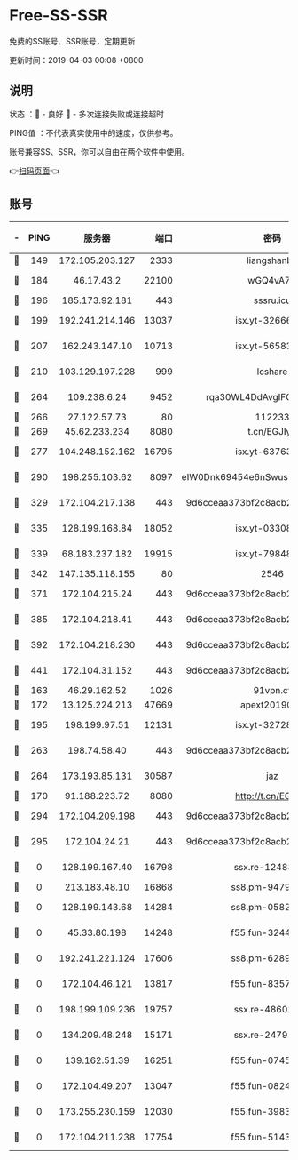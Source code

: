 # Free-SS-SSR

免费的SS账号、SSR账号，定期更新

更新时间：2019-04-03 00:08 +0800

## 说明

状态     ：🙂 - 良好 🙁 - 多次连接失败或连接超时

PING值   ：不代表真实使用中的速度，仅供参考。

账号兼容SS、SSR，你可以自由在两个软件中使用。

👉[扫码页面](https://liesauer.github.io/Free-SS-SSR/)👈

## 账号

|-|PING|服务器|端口|密码|加密方式|区域|
|:----:|:----:|:-----:|-----:|:----:|:----:|:----:|
|🙂|149|172.105.203.127|2333|liangshanbo|chacha20|JP|
|🙂|184|46.17.43.2|22100|wGQ4vA7D|aes-256-gcm|RU|
|🙂|196|185.173.92.181|443|sssru.icu|rc4-md5|RU|
|🙂|199|192.241.214.146|13037|isx.yt-32666892|aes-256-cfb|US|
|🙂|207|162.243.147.10|10713|isx.yt-56583220|aes-256-cfb|US|
|🙂|210|103.129.197.228|999|lcshare|aes-256-cfb|US|
|🙂|264|109.238.6.24|9452|rqa30WL4DdAvgIFG6Fs3znzTa|aes-256-cfb|FR|
|🙂|266|27.122.57.73|80|112233|chacha20|HK|
|🙂|269|45.62.233.234|8080|t.cn/EGJIyrl|rc4-md5|CA|
|🙂|277|104.248.152.162|16795|isx.yt-63763321|aes-256-cfb|SG|
|🙂|290|198.255.103.62|8097|eIW0Dnk69454e6nSwuspv9DmS201tQ0D|aes-256-cfb|US|
|🙂|329|172.104.217.138|443|9d6cceaa373bf2c8acb22e60b6a58be6|aes-256-cfb|US|
|🙂|335|128.199.168.84|18052|isx.yt-03308844|aes-256-cfb|SG|
|🙂|339|68.183.237.182|19915|isx.yt-79848421|aes-256-cfb|SG|
|🙂|342|147.135.118.155|80|2546|chacha20|US|
|🙂|371|172.104.215.24|443|9d6cceaa373bf2c8acb22e60b6a58be6|aes-256-cfb|US|
|🙂|385|172.104.218.41|443|9d6cceaa373bf2c8acb22e60b6a58be6|aes-256-cfb|US|
|🙂|392|172.104.218.230|443|9d6cceaa373bf2c8acb22e60b6a58be6|aes-256-cfb|US|
|🙂|441|172.104.31.152|443|9d6cceaa373bf2c8acb22e60b6a58be6|aes-256-cfb|US|
|🙂|163|46.29.162.52|1026|91vpn.cf|rc4-md5|RU|
|🙂|172|13.125.224.213|47669|apext2019001|chacha20|KR|
|🙂|195|198.199.97.51|12131|isx.yt-32728984|aes-256-cfb|US|
|🙂|263|198.74.58.40|443|9d6cceaa373bf2c8acb22e60b6a58be6|aes-256-cfb|US|
|🙂|264|173.193.85.131|30587|jaz|aes-256-cfb|US|
|🙁|170|91.188.223.72|8080|http://t.cn/EGJIyrl|rc4-md5|RU|
|🙁|294|172.104.209.198|443|9d6cceaa373bf2c8acb22e60b6a58be6|aes-256-cfb|US|
|🙁|295|172.104.24.21|443|9d6cceaa373bf2c8acb22e60b6a58be6|aes-256-cfb|US|
|🙁|0|128.199.167.40|16798|ssx.re-12483342|aes-256-cfb|SG|
|🙁|0|213.183.48.10|16868|ss8.pm-94797530|rc4-md5|RU|
|🙁|0|128.199.143.68|14284|ss8.pm-05820296|aes-256-cfb|SG|
|🙁|0|45.33.80.198|14248|f55.fun-32443287|aes-256-cfb|US|
|🙁|0|192.241.221.124|17606|ss8.pm-62896524|aes-256-cfb|US|
|🙁|0|172.104.46.121|13817|f55.fun-83574380|aes-256-cfb|SG|
|🙁|0|198.199.109.236|19757|ssx.re-48602864|aes-256-cfb|US|
|🙁|0|134.209.48.248|15171|ssx.re-24791973|aes-256-cfb|US|
|🙁|0|139.162.51.39|16251|f55.fun-07454874|aes-256-cfb|SG|
|🙁|0|172.104.49.207|13047|f55.fun-08242139|aes-256-cfb|SG|
|🙁|0|173.255.230.159|12030|f55.fun-39837860|aes-256-cfb|US|
|🙁|0|172.104.211.238|17754|f55.fun-51431249|aes-256-cfb|US|

